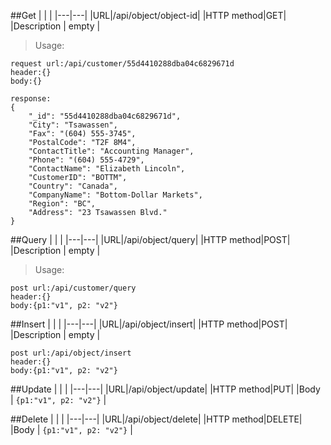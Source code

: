 ##Get
| | |
|---|---|
|URL|/api/object/object-id|
|HTTP method|GET|
|Description | empty |

> Usage:

```
request url:/api/customer/55d4410288dba04c6829671d
header:{}
body:{}

response:
{
    "_id": "55d4410288dba04c6829671d",
    "City": "Tsawassen",
    "Fax": "(604) 555-3745",
    "PostalCode": "T2F 8M4",
    "ContactTitle": "Accounting Manager",
    "Phone": "(604) 555-4729",
    "ContactName": "Elizabeth Lincoln",
    "CustomerID": "BOTTM",
    "Country": "Canada",
    "CompanyName": "Bottom-Dollar Markets",
    "Region": "BC",
    "Address": "23 Tsawassen Blvd."
}
```

##Query
| | |
|---|---|
|URL|/api/object/query|
|HTTP method|POST|
|Description | empty |

> Usage:
```
post url:/api/customer/query
header:{}
body:{p1:"v1", p2: "v2"}
```


##Insert
| | |
|---|---|
|URL|/api/object/insert|
|HTTP method|POST|
|Description | empty |

```
post url:/api/object/insert
header:{}
body:{p1:"v1", p2: "v2"}
```


##Update
| | |
|---|---|
|URL|/api/object/update|
|HTTP method|PUT|
|Body | `{p1:"v1", p2: "v2"}` |

##Delete
| | |
|---|---|
|URL|/api/object/delete|
|HTTP method|DELETE|
|Body | `{p1:"v1", p2: "v2"}` |
